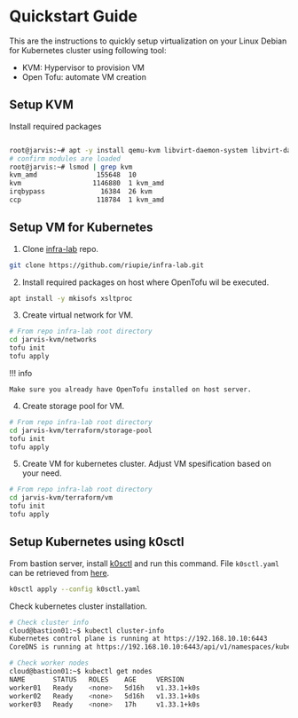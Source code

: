 # Quickstart Guide
This are the instructions to quickly setup virtualization on your Linux Debian for Kubernetes cluster using following tool:
* KVM: Hypervisor to provision VM
* Open Tofu: automate VM creation

## Setup KVM
Install required packages

```bash

root@jarvis:~# apt -y install qemu-kvm libvirt-daemon-system libvirt-daemon virtinst bridge-utils libosinfo-bin libguestfs-tools
# confirm modules are loaded
root@jarvis:~# lsmod | grep kvm
kvm_amd               155648  10
kvm                  1146880  1 kvm_amd
irqbypass              16384  26 kvm
ccp                   118784  1 kvm_amd
```

## Setup VM for Kubernetes

1. Clone [infra-lab](https://github.com/riupie/infra-lab.git) repo.

```bash
git clone https://github.com/riupie/infra-lab.git
```

2. Install required packages on host where OpenTofu wil be executed.

```bash
apt install -y mkisofs xsltproc
```

3. Create virtual network for VM.

```bash
# From repo infra-lab root directory
cd jarvis-kvm/networks
tofu init
tofu apply
```

!!! info

    Make sure you already have OpenTofu installed on host server.

4. Create storage pool for VM.

```bash
# From repo infra-lab root directory
cd jarvis-kvm/terraform/storage-pool
tofu init
tofu apply
```

5. Create VM for kubernetes cluster. Adjust VM spesification based on your need.

```bash
# From repo infra-lab root directory
cd jarvis-kvm/terraform/vm
tofu init
tofu apply
```

## Setup Kubernetes using k0sctl

From bastion server, install [k0sctl](https://github.com/k0sproject/k0sctl?tab=readme-ov-file#installation) and run this command. File `k0sctl.yaml` can be retrieved from [here](https://raw.githubusercontent.com/riupie/infra-lab/refs/heads/main/k0s/k0sctl.yaml).

```bash
k0sctl apply --config k0sctl.yaml
```

Check kubernetes cluster installation.

```bash
# Check cluster info
cloud@bastion01:~$ kubectl cluster-info
Kubernetes control plane is running at https://192.168.10.10:6443
CoreDNS is running at https://192.168.10.10:6443/api/v1/namespaces/kube-system/services/kube-dns:dns/proxy

# Check worker nodes
cloud@bastion01:~$ kubectl get nodes
NAME       STATUS   ROLES    AGE     VERSION
worker01   Ready    <none>   5d16h   v1.33.1+k0s
worker02   Ready    <none>   5d16h   v1.33.1+k0s
worker03   Ready    <none>   17h     v1.33.1+k0s


```